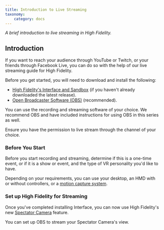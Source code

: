 ```yaml
---
title: Introduction to Live Streaming
taxonomy:
    category: docs
---
```


*A brief introduction to live streaming in High Fidelity.*

## Introduction

If you want to reach your audience through YouTube or Twitch, or your friends through Facebook Live, you can do so with the help of our live streaming guide for High Fidelity. 

Before you get started, you will need to download and install the following:

* [High Fidelity's Interface and Sandbox](https://highfidelity.com/download/sandbox) (if you haven't already downloaded the latest release).
* [Open Broadcaster Software (OBS)](https://obsproject.com/) (recommended).

You can use the recording and streaming software of your choice. We recommend OBS and have included instructions for using OBS in this series as well. 

Ensure you have the permission to live stream through the channel of your choice. 



### Before You Start

Before you start recording and streaming, determine if this is a one-time event, or if it is a show or event, and the type of VR personality you'd like to have. 

Depending on your requirements, you can use your desktop, an HMD with or without controllers, or a [motion capture system](../..//explore-interface/menu/mocap-system). 



### Set up High Fidelity for Streaming

Once you've completed installing Interface, you can now use High Fidelity's new [Spectator Camera](../../new-features/spectator-cam) feature. 

You can set up OBS to stream your Spectator Camera's view. 







